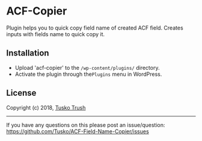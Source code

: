 # ACF-Copier
Plugin helps you to quick copy field name of created ACF field.
Creates inputs with fields name to quick copy it.

## Installation

+ Upload 'acf-copier' to the `/wp-content/plugins/` directory.
+ Activate the plugin through the`Plugins` menu in WordPress.

## License

Copyright (c) 2018, [Tusko Trush](https://frontend.im/?github "Front-End Developer")

---------------
If you have any questions on this please post an issue/question: https://github.com/Tusko/ACF-Field-Name-Copier/issues